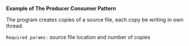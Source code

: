 **Example of The Producer Consumer Pattern**

The program creates copies of a source file, 
each copy be writing in own thread.

`Required params:` source file location and number of copies